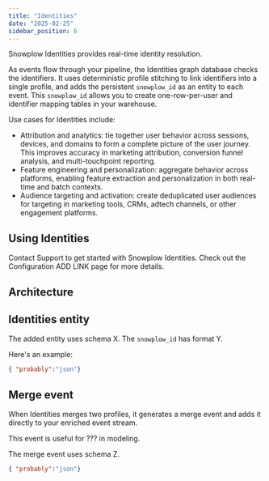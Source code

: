 ```yaml
---
title: "Identities"
date: "2025-02-25"
sidebar_position: 6
---
```


Snowplow Identities provides real-time identity resolution.

As events flow through your pipeline, the Identities graph database checks the identifiers. It uses deterministic profile stitching to link identifiers into a single profile, and adds the persistent `snowplow_id` as an entity to each event. This `snowplow_id` allows you to create one-row-per-user and identifier mapping tables in your warehouse.

Use cases for Identities include:
* Attribution and analytics: tie together user behavior across sessions, devices, and domains to form a complete picture of the user journey. This improves accuracy in marketing attribution, conversion funnel analysis, and multi-touchpoint reporting.
* Feature engineering and personalization: aggregate behavior across platforms, enabling feature extraction and personalization in both real-time and batch contexts.
* Audience targeting and activation: create deduplicated user audiences for targeting in marketing tools, CRMs, adtech channels, or other engagement platforms.

## Using Identities

Contact Support to get started with Snowplow Identities. Check out the Configuration ADD LINK page for more details.

## Architecture

## Identities entity

The added entity uses schema X. The `snowplow_id` has format Y.

Here's an example:

```json
{ "probably":"json"}
```

## Merge event

When Identities merges two profiles, it generates a merge event and adds it directly to your enriched event stream.

This event is useful for ??? in modeling.

The merge event uses schema Z.

```json
{ "probably":"json"}
```
